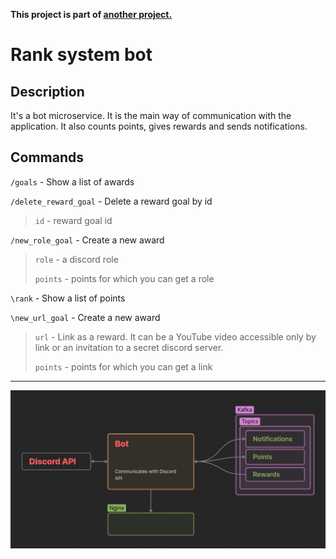 **This project is part of [another project.](https://github.com/AndyLocks/RankSystem)**
# Rank system bot
## Description
It's a bot microservice. It is the main way of communication with the application. It also counts points, gives rewards and sends notifications.
## Commands

`/goals` - Show a list of awards

`/delete_reward_goal` - Delete a reward goal by id
> `id` - reward goal id

`/new_role_goal` - Create a new award
> `role` - a discord role
> 
> `points` - points for which you can get a role

`\rank` - Show a list of points

`\new_url_goal` - Create a new award
> `url` - Link as a reward. It can be a YouTube video accessible only by link or an invitation to a secret discord server.
> 
> `points` - points for which you can get a link

---

![bot.png](./bot.png)
